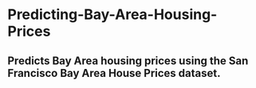 # Predicting-Bay-Area-Housing-Prices
## Predicts Bay Area housing prices using the San Francisco Bay Area House Prices dataset.
